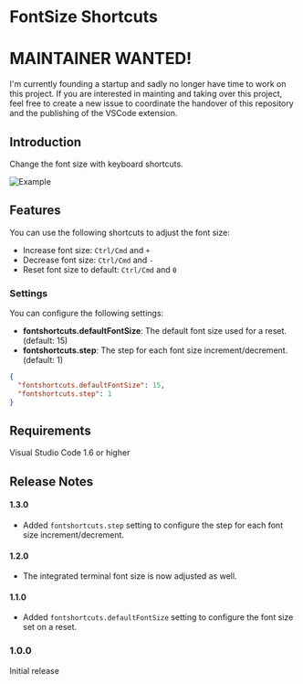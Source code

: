 # FontSize Shortcuts

# MAINTAINER WANTED!

I'm currently founding a startup and sadly no longer have time to work on this project. If you are interested in mainting and taking over this project, feel free to create a new issue to coordinate the handover of this repository and the publishing of the VSCode extension.

## Introduction

Change the font size with keyboard shortcuts.

![Example](http://i.imgur.com/Gs7KqPG.gif)

## Features

You can use the following shortcuts to adjust the font size:

- Increase font size: `Ctrl/Cmd` and `+`
- Decrease font size: `Ctrl/Cmd` and `-`
- Reset font size to default: `Ctrl/Cmd` and `0`

### Settings

You can configure the following settings:

- **fontshortcuts.defaultFontSize**: The default font size used for a reset. (default: 15)
- **fontshortcuts.step**: The step for each font size increment/decrement. (default: 1)

```json
{
  "fontshortcuts.defaultFontSize": 15,
  "fontshortcuts.step": 1
}
```

## Requirements

Visual Studio Code 1.6 or higher

## Release Notes

#### 1.3.0

- Added `fontshortcuts.step` setting to configure the step for each font size increment/decrement.

#### 1.2.0

- The integrated terminal font size is now adjusted as well.

#### 1.1.0

- Added `fontshortcuts.defaultFontSize` setting to configure the font size set on a reset.

### 1.0.0

Initial release
